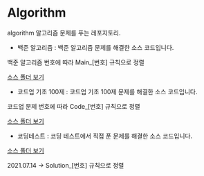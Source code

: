# Algorithm
algorithm
알고리즘 문제를 푸는 레포지토리.

* 백준 알고리즘 : 백준 알고리즘 문제를 해결한 소스 코드입니다.

백준 알고리즘 번호에 따라 Main_[번호] 규칙으로 정렬

[소스 폴더 보기](https://github.com/sion0305/Algorithm/tree/master/Algorithm/src/baekjoon)

* 코드업 기초 100제 : 코드업 기초 100제 문제를 해결한 소스 코드입니다.

코드업 문제 번호에 따라 Code_[번호] 규칙으로 정렬

[소스 폴더 보기](https://github.com/sion0305/Algorithm/tree/master/Algorithm/src/CodeUp)

* 코딩테스트 : 코딩 테스트에서 직접 푼 문제를 해결한 소스 코드입니다. 

[소스 폴더 보기]()

2021.07.14 -> Solution_[번호] 규칙으로 정렬
